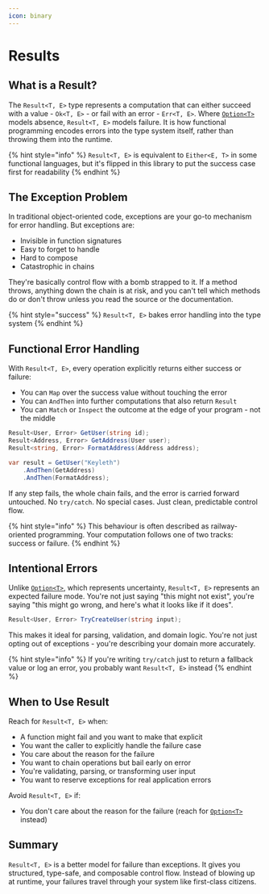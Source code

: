 ```yaml
---
icon: binary
---
```


# Results

## What is a Result?

The `Result<T, E>` type represents a computation that can either succeed with a value - `Ok<T, E>` - or fail with an error - `Err<T, E>`. Where [`Option<T>`](options.md) models absence, `Result<T, E>` models failure. It is how functional programming encodes errors into the type system itself, rather than throwing them into the runtime.

{% hint style="info" %}
`Result<T, E>` is equivalent to `Either<E, T>` in some functional languages, but it's flipped in this library to put the success case first for readability
{% endhint %}

## The Exception Problem

In traditional object-oriented code, exceptions are your go-to mechanism for error handling. But exceptions are:

* Invisible in function signatures
* Easy to forget to handle
* Hard to compose
* Catastrophic in chains

They're basically control flow with a bomb strapped to it. If a method throws, anything down the chain is at risk, and you can't tell which methods do or don't throw unless you read the source or the documentation.

{% hint style="success" %}
`Result<T, E>` bakes error handling into the type system
{% endhint %}

## Functional Error Handling

With `Result<T, E>`, every operation explicitly returns either success or failure:

* You can `Map` over the success value without touching the error
* You can `AndThen` into further computations that also return `Result`
* &#x20;You can `Match` or `Inspect` the outcome at the edge of your program - not the middle

```csharp
Result<User, Error> GetUser(string id);
Result<Address, Error> GetAddress(User user);
Result<string, Error> FormatAddress(Address address);

var result = GetUser("Keyleth")
    .AndThen(GetAddress)
    .AndThen(FormatAddress);
```

If any step fails, the whole chain fails, and the error is carried forward untouched. No `try/catch`. No special cases. Just clean, predictable control flow.

{% hint style="info" %}
This behaviour is often described as railway-oriented programming. Your computation follows one of two tracks: success or failure.
{% endhint %}

## Intentional Errors

Unlike [`Option<T>`](options.md), which represents uncertainty, `Result<T, E>` represents an expected failure mode. You're not just saying "this might not exist", you're saying "this might go wrong, and here's what it looks like if it does".

```csharp
Result<User, Error> TryCreateUser(string input);
```

This makes it ideal for parsing, validation, and domain logic. You're not just opting out of exceptions - you're describing your domain more accurately.

{% hint style="info" %}
If you're writing `try/catch` just to return a fallback value or log an error, you probably want `Result<T, E>` instead
{% endhint %}

## When to Use Result

Reach for `Result<T, E>` when:

* A function might fail and you want to make that explicit
* You want the caller to explicitly handle the failure case
* You care about the reason for the failure
* You want to chain operations but bail early on error
* You're validating, parsing, or transforming user input
* You want to reserve exceptions for real application errors

Avoid `Result<T, E>` if:

* You don't care about the reason for the failure (reach for [`Option<T>`](options.md) instead)

## Summary

`Result<T, E>` is a better model for failure than exceptions. It gives you structured, type-safe, and composable control flow. Instead of blowing up at runtime, your failures travel through your system like first-class citizens.
